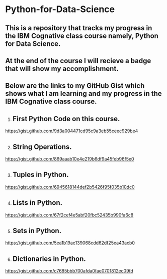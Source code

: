 # Python-for-Data-Science

## This is a repository that tracks my progress in the IBM Cognative class course namely, Python for Data Science.

## At the end of the course I will recieve a badge that will show my accomplishment.

## Below are the links to my GitHub Gist which shows what I am learning and my progress in the IBM Cognative class course.

1) ## First Python Code on this course.

https://gist.github.com/9d3a004471cd95c9a3eb55ceec929be4

2) ## String Operations.

https://gist.github.com/869aaab10e4e219b6df9a45feb96f5e0

3) ## Tuples in Python.

https://gist.github.com/6945618144def2b5426f95f035b10dc0

4) ## Lists in Python.

https://gist.github.com/67f2cef4e5abf20fbc52435b990fa6c8

5) ## Sets in Python.

https://gist.github.com/5ea1b19ae139068cdd62df25ea43acb0

6) ## Dictionaries in Python.

https://gist.github.com/c7685bbb700afda0fae0701812ec09fd
